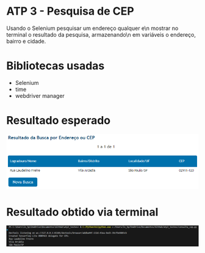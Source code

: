 # ATP 3 - Pesquisa de CEP

Usando o Selenium pesquisar um endereço qualquer e\n
mostrar no terminal o resultado da pesquisa, armazenando\n
em variáveis o endereço, bairro e cidade.

# Bibliotecas usadas
 * Selenium
 * time
 * webdriver manager

# Resultado esperado
![Pesquisa_site_correio](resultado_pesquisa.PNG)

# Resultado obtido via terminal
![resultado_terminal](resultado_terminal.PNG)